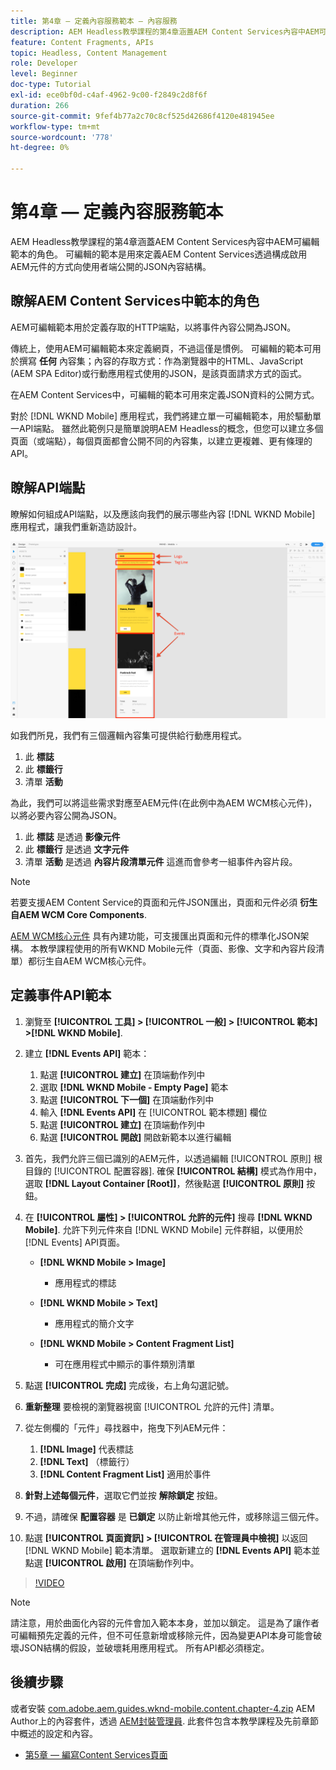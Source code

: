 ```yaml
---
title: 第4章 — 定義內容服務範本 — 內容服務
description: AEM Headless教學課程的第4章涵蓋AEM Content Services內容中AEM可編輯範本的角色。 可編輯的範本是用來定義AEM Content Services最終公開的JSON內容結構。
feature: Content Fragments, APIs
topic: Headless, Content Management
role: Developer
level: Beginner
doc-type: Tutorial
exl-id: ece0bf0d-c4af-4962-9c00-f2849c2d8f6f
duration: 266
source-git-commit: 9fef4b77a2c70c8cf525d42686f4120e481945ee
workflow-type: tm+mt
source-wordcount: '778'
ht-degree: 0%

---
```


# 第4章 — 定義內容服務範本

AEM Headless教學課程的第4章涵蓋AEM Content Services內容中AEM可編輯範本的角色。 可編輯的範本是用來定義AEM Content Services透過構成啟用AEM元件的方式向使用者端公開的JSON內容結構。

## 瞭解AEM Content Services中範本的角色

AEM可編輯範本用於定義存取的HTTP端點，以將事件內容公開為JSON。

傳統上，使用AEM可編輯範本來定義網頁，不過這僅是慣例。 可編輯的範本可用於撰寫 **任何** 內容集；內容的存取方式：作為瀏覽器中的HTML、JavaScript (AEM SPA Editor)或行動應用程式使用的JSON，是該頁面請求方式的函式。

在AEM Content Services中，可編輯的範本可用來定義JSON資料的公開方式。

對於 [!DNL WKND Mobile] 應用程式，我們將建立單一可編輯範本，用於驅動單一API端點。 雖然此範例只是簡單說明AEM Headless的概念，但您可以建立多個頁面（或端點），每個頁面都會公開不同的內容集，以建立更複雜、更有條理的API。

## 瞭解API端點

瞭解如何組成API端點，以及應該向我們的展示哪些內容 [!DNL WKND Mobile] 應用程式，讓我們重新造訪設計。

![事件API頁面分解](./assets/chapter-4/design-to-component-mapping.png)

如我們所見，我們有三個邏輯內容集可提供給行動應用程式。

1. 此 **標誌**
2. 此 **標籤行**
3. 清單 **活動**

為此，我們可以將這些需求對應至AEM元件(在此例中為AEM WCM核心元件)，以將必要內容公開為JSON。

1. 此 **標誌** 是透過 **影像元件**
2. 此 **標籤行** 是透過 **文字元件**
3. 清單 **活動** 是透過 **內容片段清單元件** 這進而會參考一組事件內容片段。

>[!NOTE]
>
>若要支援AEM Content Service的頁面和元件JSON匯出，頁面和元件必須 **衍生自AEM WCM Core Components**.
>
>[AEM WCM核心元件](https://github.com/Adobe-Marketing-Cloud/aem-core-wcm-components) 具有內建功能，可支援匯出頁面和元件的標準化JSON架構。 本教學課程使用的所有WKND Mobile元件（頁面、影像、文字和內容片段清單）都衍生自AEM WCM核心元件。

## 定義事件API範本

1. 瀏覽至 **[!UICONTROL 工具] > [!UICONTROL 一般] > [!UICONTROL 範本] >[!DNL WKND Mobile]**.

1. 建立 **[!DNL Events API]** 範本：

   1. 點選 **[!UICONTROL 建立]** 在頂端動作列中
   1. 選取 **[!DNL WKND Mobile - Empty Page]** 範本
   1. 點選 **[!UICONTROL 下一個]** 在頂端動作列中
   1. 輸入 **[!DNL Events API]** 在 [!UICONTROL 範本標題] 欄位
   1. 點選 **[!UICONTROL 建立]** 在頂端動作列中
   1. 點選 **[!UICONTROL 開啟]** 開啟新範本以進行編輯

1. 首先，我們允許三個已識別的AEM元件，以透過編輯 [!UICONTROL 原則] 根目錄的 [!UICONTROL 配置容器]. 確保 **[!UICONTROL 結構]** 模式為作用中，選取 **[!DNL Layout Container \[Root\]]**，然後點選 **[!UICONTROL 原則]** 按鈕。
1. 在 **[!UICONTROL 屬性] > [!UICONTROL 允許的元件]** 搜尋 **[!DNL WKND Mobile]**. 允許下列元件來自 [!DNL WKND Mobile] 元件群組，以便用於 [!DNL Events] API頁面。

   * **[!DNL WKND Mobile > Image]**

      * 應用程式的標誌

   * **[!DNL WKND Mobile > Text]**

      * 應用程式的簡介文字

   * **[!DNL WKND Mobile > Content Fragment List]**

      * 可在應用程式中顯示的事件類別清單

1. 點選 **[!UICONTROL 完成]** 完成後，右上角勾選記號。
1. **重新整理** 要檢視的瀏覽器視窗 [!UICONTROL 允許的元件] 清單。
1. 從左側欄的「元件」尋找器中，拖曳下列AEM元件：
   1. **[!DNL Image]** 代表標誌
   2. **[!DNL Text]** （標籤行）
   3. **[!DNL Content Fragment List]** 適用於事件
1. **針對上述每個元件**，選取它們並按 **解除鎖定** 按鈕。
1. 不過，請確保 **配置容器** 是 **已鎖定** 以防止新增其他元件，或移除這三個元件。
1. 點選 **[!UICONTROL 頁面資訊] > [!UICONTROL 在管理員中檢視]** 以返回 [!DNL WKND Mobile] 範本清單。 選取新建立的 **[!DNL Events API]** 範本並點選 **[!UICONTROL 啟用]** 在頂端動作列中。

>[!VIDEO](https://video.tv.adobe.com/v/28342?quality=12&learn=on)

>[!NOTE]
>
> 請注意，用於曲面化內容的元件會加入範本本身，並加以鎖定。 這是為了讓作者可編輯預先定義的元件，但不可任意新增或移除元件，因為變更API本身可能會破壞JSON結構的假設，並破壞耗用應用程式。 所有API都必須穩定。

## 後續步驟

或者安裝 [com.adobe.aem.guides.wknd-mobile.content.chapter-4.zip](https://github.com/adobe/aem-guides-wknd-mobile/releases/latest) AEM Author上的內容套件，透過 [AEM封裝管理員](http://localhost:4502/crx/packmgr/index.jsp). 此套件包含本教學課程及先前章節中概述的設定和內容。

* [第5章 — 編寫Content Services頁面](./chapter-5.md)

